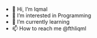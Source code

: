 - 👋 Hi, I’m Iqmal
- 👀 I’m interested in Programming
- 🌱 I’m currently learning
- 📫 How to reach me @fthliqml

<!---
fthliqml/fthliqml is a ✨ special ✨ repository because its `README.md` (this file) appears on your GitHub profile.
You can click the Preview link to take a look at your changes.
--->
